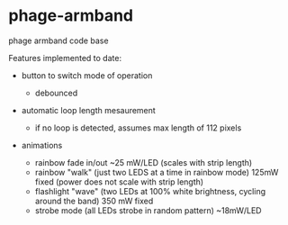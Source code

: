 phage-armband
=============

phage armband code base

Features implemented to date:

* button to switch mode of operation
  * debounced

* automatic loop length mesaurement
  * if no loop is detected, assumes max length of 112 pixels

* animations
  * rainbow fade in/out ~25 mW/LED (scales with strip length)
  * rainbow "walk" (just two LEDS at a time in rainbow mode) 125mW fixed (power does not scale with strip length)
  * flashlight "wave" (two LEDs at 100% white brightness, cycling around the band) 350 mW fixed
  * strobe mode (all LEDs strobe in random pattern) ~18mW/LED
